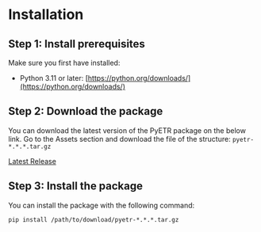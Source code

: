 # Installation

## Step 1: Install prerequisites

Make sure you first have installed:

* Python 3.11 or later: [https://python.org/downloads/](https://python.org/downloads/)

## Step 2: Download the package

You can download the latest version of the PyETR package on the below link. Go to the Assets section and download the file of the structure: `pyetr-*.*.*.tar.gz`

[Latest Release](https://github.com/Oxford-HAI-Lab/PyETR/releases/latest)

## Step 3: Install the package

You can install the package with the following command:
```
pip install /path/to/download/pyetr-*.*.*.tar.gz
```
